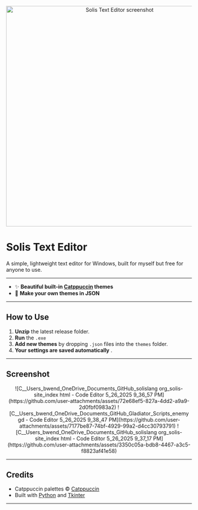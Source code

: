 <p align="center">
  <img src="https://github.com/user-attachments/assets/a23cec58-7578-459b-9457-52e15b8d63c7" width="600" alt="Solis Text Editor screenshot">
</p>

# Solis Text Editor

A simple, lightweight text editor for Windows, built for myself but free for anyone to use.

---

- ✨ **Beautiful built-in [Catppuccin](https://catppuccin.com/) themes**
- 🎨 **Make your own themes in JSON**

---

## How to Use

1. **Unzip** the latest release folder.
2. **Run** the `.exe`
3. **Add new themes** by dropping `.json` files into the `themes` folder.
4. **Your settings are saved automatically** .

---

## Screenshot

<p align="center">
![C__Users_bwend_OneDrive_Documents_GitHub_solislang org_solis-site_index html - Code Editor 5_26_2025 9_36_57 PM](https://github.com/user-attachments/assets/72e68ef5-827a-4dd2-a9a9-2d0fbf0983a2)
![C__Users_bwend_OneDrive_Documents_GitHub_Gladiator_Scripts_enemy gd - Code Editor 5_26_2025 9_38_47 PM](https://github.com/user-attachments/assets/7177be87-74bf-4929-99a2-d4cc30793791)
![C__Users_bwend_OneDrive_Documents_GitHub_solislang org_solis-site_index html - Code Editor 5_26_2025 9_37_17 PM](https://github.com/user-attachments/assets/3350c05a-bdb8-4467-a3c5-f8823af41e58)
  
</p>

---

## Credits

- Catppuccin palettes © [Catppuccin](https://catppuccin.com/)
- Built with [Python](https://python.org) and [Tkinter](https://docs.python.org/3/library/tkinter.html)

---
